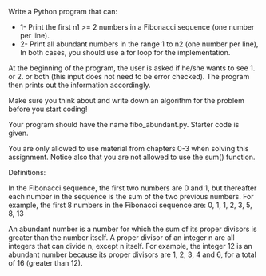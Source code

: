 
Write a Python program that can:
* 1- Print the first n1 >= 2 numbers in a Fibonacci sequence (one number per line). 
* 2- Print all abundant numbers in the range 1 to n2 (one number per line), 
In both cases, you should use a for loop for the implementation. 

At the beginning of the program, the user is asked if he/she wants to see 1. or 2. or both (this input does not need to be error checked).  The program then prints out the information accordingly.

Make sure you think about and write down an algorithm for the problem before you start coding!

Your program should have the name fibo_abundant.py.  Starter code is given.

You are only allowed to use material from chapters 0-3 when solving this assignment.  Notice also that you are not allowed to use the sum() function.

Definitions:

In the Fibonacci sequence, the first two numbers are 0 and 1, but thereafter each number in the sequence is the sum of the two previous numbers.  For example, the first 8 numbers in the Fibonacci sequence are: 0, 1, 1, 2, 3, 5, 8, 13

An abundant number is a number for which the sum of its proper divisors is greater than the number itself. A proper divisor of an integer n are all integers that can divide n, except n itself.  For example, the integer 12 is an abundant number because its proper divisors are 1, 2, 3, 4 and 6, for a total of 16 (greater than 12).
 
